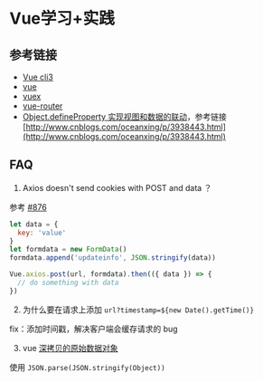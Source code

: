 # Vue学习+实践


## 参考链接

+ [Vue cli3](https://cli.vuejs.org/zh/config)
+ [vue](https://cn.vuejs.org/v2/guide/)
+ [vuex](https://vuex.vuejs.org/zh/guide/)
+ [vue-router](https://router.vuejs.org/zh/)
+ [Object.defineProperty 实现视图和数据的联动](https://jsfiddle.net/sckcnh4s/4/)，参考链接[http://www.cnblogs.com/oceanxing/p/3938443.html](http://www.cnblogs.com/oceanxing/p/3938443.html)

## FAQ

1. Axios doesn't send cookies with POST and data ？

参考 [#876](https://github.com/axios/axios/issues/876)


```js
let data = {
  key: 'value'
}
let formdata = new FormData()
formdata.append('updateinfo', JSON.stringify(data))

Vue.axios.post(url, formdata).then(({ data }) => {
  // do something with data
})
```

2. 为什么要在请求上添加 `url?timestamp=${new Date().getTime()}`

fix：添加时间戳，解决客户端会缓存请求的 bug

3. vue [深拷贝的原始数据对象](https://cn.vuejs.org/v2/api/#data)

使用 `JSON.parse(JSON.stringify(Object))`



